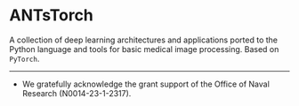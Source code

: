 # ANTsTorch 

A collection of deep learning architectures and applications ported to the Python language and tools for basic medical image processing. Based on `PyTorch`. 

<!--
_Interpretable, similarity-driven multi-view embeddings from high-dimensional biomedical data_

## Bibliography

* [Avants et al., Similarity-driven multi-view embeddings from high-dimensional biomedical data.  _Nat Comput Sci_.  (2):143-152, Feb 2021](https://pubmed.ncbi.nlm.nih.gov/33796865/)
-->
------------

* We gratefully acknowledge the grant support of the Office of Naval Research (N0014-23-1-2317).
